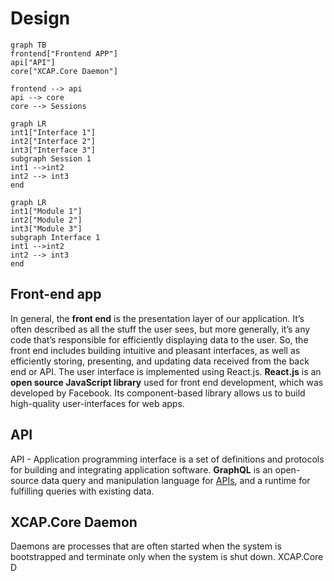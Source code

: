 # Design


```mermaid
graph TB
frontend["Frontend APP"]
api["API"]
core["XCAP.Core Daemon"]

frontend --> api
api --> core
core --> Sessions
```
```mermaid
graph LR
int1["Interface 1"]
int2["Interface 2"]
int3["Interface 3"]
subgraph Session 1
int1 -->int2
int2 --> int3
end
```

```mermaid
graph LR
int1["Module 1"]
int2["Module 2"]
int3["Module 3"]
subgraph Interface 1
int1 -->int2
int2 --> int3
end
```

## Front-end app

In general, the **front end** is the presentation layer of our application. It’s often described as all the stuff the user sees, but more generally, it’s any code that’s responsible for efficiently displaying data to the user. So, the front end includes building intuitive and pleasant interfaces, as well as efficiently storing, presenting, and updating data received from the back end or API. 
The user interface is implemented using React.js.
**React.js** is an **open source JavaScript library** used for front end development, which was developed by Facebook. Its component-based library allows us to build high-quality user-interfaces for web apps.

## API

API - Application programming interface is a set of definitions and protocols for building and integrating application software. 
**GraphQL** is an open-source data query and manipulation language for [APIs](https://en.wikipedia.org/wiki/Application_programming_interface "Application programming interface"), and a runtime for fulfilling queries with existing data.

## XCAP.Core Daemon

Daemons are processes that are often started when the system is bootstrapped and terminate only when the system is shut down.
XCAP.Core D
<!--stackedit_data:
eyJoaXN0b3J5IjpbLTE4NjM0MDgwMTYsMTgxNTIxNzAxNCwtOT
E1ODQxNjMzLC02MDMzNTMyODYsLTE0MTg1ODU5MjEsLTE1Njk4
MjE0MTQsLTE4MjI3NDIwMzYsNzUwNzQwMTUwLDMyMzUxMDQ1Ni
w1MjUzMjQ3ODVdfQ==
-->